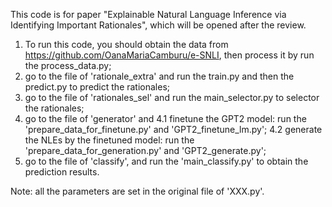  This code is for paper "Explainable Natural Language Inference via Identifying Important Rationales", which will be opened after the review. 
 
 1. To run this code, you should obtain the data from https://github.com/OanaMariaCamburu/e-SNLI, then process it by run the process_data.py;
 2. go to the file of 'rationale_extra' and run the train.py and then the predict.py to predict the rationales;
 3. go to the file of 'rationales_sel' and run the main_selector.py to selector the rationales;
 4. go to the file of 'generator' and 
   4.1 finetune the GPT2 model: run the 'prepare_data_for_finetune.py' and 'GPT2_finetune_lm.py';
   4.2 generate the NLEs by the finetuned model: run the 'prepare_data_for_generation.py' and 'GPT2_generate.py';
 5. go to the file of 'classify', and run the 'main_classify.py' to obtain the prediction results.
 
Note: all the parameters are set in the original file of 'XXX.py'. 
